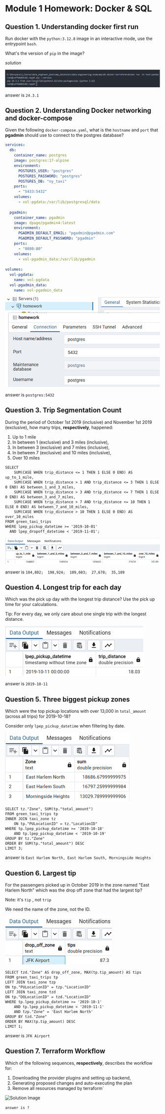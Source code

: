 # Module 1 Homework: Docker & SQL

## Question 1. Understanding docker first run

Run docker with the `python:3.12.8` image in an interactive mode, use the entrypoint `bash`.

What's the version of `pip` in the image?

_solution_

![Solution Image](picture/01_solve.png)

answer is `24.3.1`

## Question 2. Understanding Docker networking and docker-compose

Given the following `docker-compose.yaml`, what is the `hostname` and `port` that **pgadmin** should use to connect to the postgres database?

```yaml
services:
  db:
    container_name: postgres
    image: postgres:17-alpine
    environment:
      POSTGRES_USER: "postgres"
      POSTGRES_PASSWORD: "postgres"
      POSTGRES_DB: "ny_taxi"
    ports:
      - "5433:5432"
    volumes:
      - vol-pgdata:/var/lib/postgresql/data

  pgadmin:
    container_name: pgadmin
    image: dpage/pgadmin4:latest
    environment:
      PGADMIN_DEFAULT_EMAIL: "pgadmin@pgadmin.com"
      PGADMIN_DEFAULT_PASSWORD: "pgadmin"
    ports:
      - "8080:80"
    volumes:
      - vol-pgadmin_data:/var/lib/pgadmin

volumes:
  vol-pgdata:
    name: vol-pgdata
  vol-pgadmin_data:
    name: vol-pgadmin_data
```

![Solution Image](picture/02_solve.png)

answer is `postgres:5432`

## Question 3. Trip Segmentation Count

During the period of October 1st 2019 (inclusive) and November 1st 2019 (exclusive), how many trips, **respectively**, happened:

1. Up to 1 mile
2. In between 1 (exclusive) and 3 miles (inclusive),
3. In between 3 (exclusive) and 7 miles (inclusive),
4. In between 7 (exclusive) and 10 miles (inclusive),
5. Over 10 miles

```
SELECT
    SUM(CASE WHEN trip_distance <= 1 THEN 1 ELSE 0 END) AS up_to_1_mile,
    SUM(CASE WHEN trip_distance > 1 AND trip_distance <= 3 THEN 1 ELSE 0 END) AS between_1_and_3_miles,
    SUM(CASE WHEN trip_distance > 3 AND trip_distance <= 7 THEN 1 ELSE 0 END) AS between_3_and_7_miles,
    SUM(CASE WHEN trip_distance > 7 AND trip_distance <= 10 THEN 1 ELSE 0 END) AS between_7_and_10_miles,
    SUM(CASE WHEN trip_distance > 10 THEN 1 ELSE 0 END) AS over_10_miles
FROM green_taxi_trips
WHERE lpep_pickup_datetime >= '2019-10-01'
  AND lpep_dropoff_datetime < '2019-11-01';
```

![Solution Image](picture/03_solve.png)

answer is `104,802;  198,924;  109,603;  27,678;  35,189`

## Question 4. Longest trip for each day

Which was the pick up day with the longest trip distance?
Use the pick up time for your calculations.

Tip: For every day, we only care about one single trip with the longest distance.

![Solution Image](picture/04_solve.png)

answer is `2019-10-11`

## Question 5. Three biggest pickup zones

Which were the top pickup locations with over 13,000 in
`total_amount` (across all trips) for 2019-10-18?

Consider only `lpep_pickup_datetime` when filtering by date.

![Solution Image](picture/05_solve.png)

```
SELECT tz."Zone", SUM(tp."total_amount")
FROM green_taxi_trips tp
INNER JOIN taxi_zone tz
	ON tp."PULocationID" = tz."LocationID"
WHERE tp.lpep_pickup_datetime >= '2019-10-18'
	AND tp.lpep_pickup_datetime < '2019-10-19'
GROUP BY tz."Zone"
ORDER BY SUM(tp."total_amount") DESC
LIMIT 3;
```

answer is `East Harlem North, East Harlem South, Morningside Heights`

## Question 6. Largest tip

For the passengers picked up in October 2019 in the zone
named "East Harlem North" which was the drop off zone that had
the largest tip?

Note: it's `tip` , not `trip`

We need the name of the zone, not the ID.

![Solution Image](picture/06_solve.png)

```
SELECT tzd."Zone" AS drop_off_zone, MAX(tp.tip_amount) AS tips
FROM green_taxi_trips tp
LEFT JOIN taxi_zone tzp
ON tp."PULocationID" = tzp."LocationID"
LEFT JOIN taxi_zone tzd
ON tp."DOLocationID" = tzd."LocationID"
WHERE tp.lpep_pickup_datetime >= '2019-10-1'
	AND tp.lpep_pickup_datetime < '2019-11-1'
	AND tzp."Zone" = 'East Harlem North'
GROUP BY tzd."Zone"
ORDER BY MAX(tp.tip_amount) DESC
LIMIT 1;
```

answer is `JFK Airport`

## Question 7. Terraform Workflow

Which of the following sequences, **respectively**, describes the workflow for:

1. Downloading the provider plugins and setting up backend,
2. Generating proposed changes and auto-executing the plan
3. Remove all resources managed by terraform`

![Solution Image](picture/07_solve.png)

`answer is ?`
